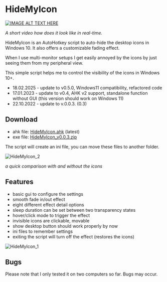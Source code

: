# HideMyIcon

[![IMAGE ALT TEXT HERE](https://img.youtube.com/vi/uZNI1G8OB9M/0.jpg)](https://www.youtube.com/watch?v=uZNI1G8OB9M)

*A short video how does it look like in real-time.*

HideMyIcon is an AutoHotkey script to auto-hide the desktop icons in Windows 10. It also offers a customizable fading effect.

When I use multi-monitor setups I get easily annoyed by the icons by just seeing them from my peripheral view.

This simple script helps me to control the visibility of the icons in Windows 10+.

- 18.02.2025 - update to v0.5.0, Windows11 compatibility, refactored code
- 17.01.2023 - update to v0.4, AHK v2 support, standalone function without GUI (this version should work on Windows 11)
- 22.10.2022 - update to v.0.0.3. (0.3)

## Download

- ahk file: [HideMyIcon.ahk](https://github.com/bceenaeiklmr/HideMyIcon/blob/main/HideMyIcon.ahk) (latest)  
- exe file: [HideMyIcon_v0.0.3.zip](https://github.com/bceenaeiklmr/HideMyIcon/files/9844590/HideMyIcon_v0.0.3.zip)

The script will create an ini file, you can move these files to another folder.

![HideMyIcon_2](https://user-images.githubusercontent.com/105103590/197341249-71cafb87-b5da-458f-8040-95fc2d1c9a42.png)

*a quick comparison with and without the icons*

## Features

- basic gui to configure the settings
- smooth fade in/out effect
- eight different effect detail options
- sleep duration can be set between two transparency states
- hover/click mode to trigger the effect
- invisible icons are clickable, movable
- show desktop button should work properly by now
- ini files to remember settings
- exiting the script will turn off the effect (restores the icons)

![HideMyIcon_1](https://user-images.githubusercontent.com/105103590/197339864-88011fdc-9dee-4270-afe0-7ee794cc7e27.png)

## Bugs

Please note that I only tested it on two computers so far. Bugs may occur.
